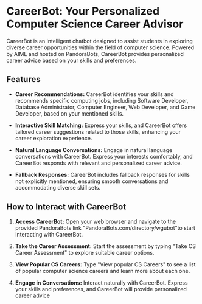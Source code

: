 

# CareerBot: Your Personalized Computer Science Career Advisor

CareerBot is an intelligent chatbot designed to assist students in exploring diverse career opportunities within the field of computer science. Powered by AIML and hosted on PandoraBots, CareerBot provides personalized career advice based on your skills and preferences.

## Features

- **Career Recommendations:** CareerBot identifies your skills and recommends specific computing jobs, including Software Developer, Database Administrator, Computer Engineer, Web Developer, and Game Developer, based on your mentioned skills.
  
- **Interactive Skill Matching:** Express your skills, and CareerBot offers tailored career suggestions related to those skills, enhancing your career exploration experience.
  
- **Natural Language Conversations:** Engage in natural language conversations with CareerBot. Express your interests comfortably, and CareerBot responds with relevant and personalized career advice.
  
- **Fallback Responses:** CareerBot includes fallback responses for skills not explicitly mentioned, ensuring smooth conversations and accommodating diverse skill sets.

## How to Interact with CareerBot

1. **Access CareerBot:**
   Open your web browser and navigate to the provided PandoraBots link "PandoraBots.com/directory/wgubot"to start interacting with CareerBot.

2. **Take the Career Assessment:**
   Start the assessment by typing "Take CS Career Assessment" to explore suitable career options.

3. **View Popular CS Careers:**
   Type "View popular CS Careers" to see a list of popular computer science careers and learn more about each one.

4. **Engage in Conversations:**
   Interact naturally with CareerBot. Express your skills and preferences, and CareerBot will provide personalized career advice